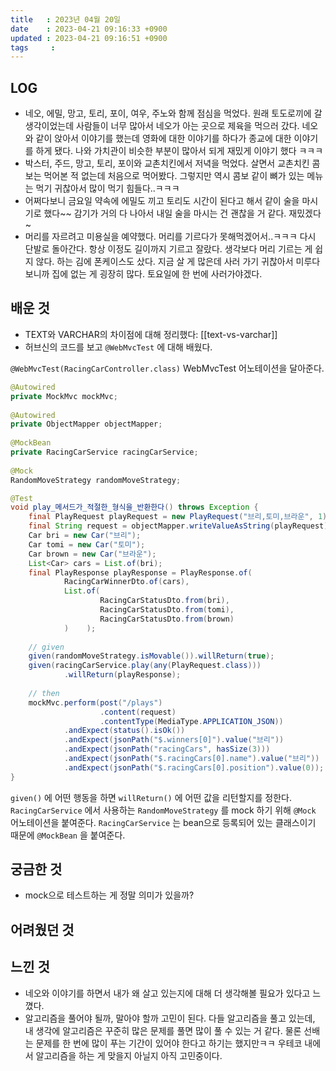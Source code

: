```yaml
---
title   : 2023년 04월 20일
date    : 2023-04-21 09:16:33 +0900
updated : 2023-04-21 09:16:51 +0900
tags     : 
---
```

## LOG
- 네오, 에밀, 망고, 토리, 포이, 여우, 주노와 함께 점심을 먹었다. 원래 토도로끼에 갈 생각이었는데 사람들이 너무 많아서 네오가 아는 곳으로 제육을 먹으러 갔다. 네오와 같이 앉아서 이야기를 했는데 영화에 대한 이야기를 하다가 종교에 대한 이야기를 하게 됐다. 나와 가치관이 비슷한 부분이 많아서 되게 재밌게 이야기 했다 ㅋㅋㅋ
- 박스터, 주드, 망고, 토리, 포이와 교촌치킨에서 저녁을 먹었다. 살면서 교촌치킨 콤보는 먹어본 적 없는데 처음으로 먹어봤다. 그렇지만 역시 콤보 같이 뼈가 있는 메뉴는 먹기 귀찮아서 많이 먹기 힘들다..ㅋㅋㅋ
- 어쩌다보니 금요일 약속에 에밀도 끼고 토리도 시간이 된다고 해서 같이 술을 마시기로 했다~~ 감기가 거의 다 나아서 내일 술을 마시는 건 괜찮을 거 같다. 재밌겠다~
- 머리를 자르려고 미용실을 예약했다. 머리를 기르다가 못해먹겠어서..ㅋㅋㅋ 다시 단발로 돌아간다. 항상 이정도 길이까지 기르고 잘랐다. 생각보다 머리 기르는 게 쉽지 않다. 하는 김에 폰케이스도 샀다. 지금 살 게 많은데 사러 가기 귀찮아서 미루다 보니까 집에 없는 게 굉장히 많다. 토요일에 한 번에 사러가야겠다.

## 배운 것
- TEXT와 VARCHAR의 차이점에 대해 정리했다: [[text-vs-varchar]]
- 허브신의 코드를 보고 `@WebMvcTest` 에 대해 배웠다.

`@WebMvcTest(RacingCarController.class)` WebMvcTest 어노테이션을 달아준다.

```java
@Autowired  
private MockMvc mockMvc;  
  
@Autowired  
private ObjectMapper objectMapper;  
  
@MockBean  
private RacingCarService racingCarService;  
  
@Mock  
RandomMoveStrategy randomMoveStrategy;

@Test  
void play_메서드가_적절한_형식을_반환한다() throws Exception {  
    final PlayRequest playRequest = new PlayRequest("브리,토미,브라운", 1);  
    final String request = objectMapper.writeValueAsString(playRequest);  
    Car bri = new Car("브리");  
    Car tomi = new Car("토미");  
    Car brown = new Car("브라운");  
    List<Car> cars = List.of(bri);  
    final PlayResponse playResponse = PlayResponse.of(  
            RacingCarWinnerDto.of(cars),  
            List.of(  
                    RacingCarStatusDto.from(bri),  
                    RacingCarStatusDto.from(tomi),  
                    RacingCarStatusDto.from(brown)  
            )    );  
  
    // given  
    given(randomMoveStrategy.isMovable()).willReturn(true);  
    given(racingCarService.play(any(PlayRequest.class)))  
            .willReturn(playResponse);  
  
    // then  
    mockMvc.perform(post("/plays")  
                    .content(request)  
                    .contentType(MediaType.APPLICATION_JSON))  
            .andExpect(status().isOk())  
            .andExpect(jsonPath("$.winners[0]").value("브리"))  
            .andExpect(jsonPath("racingCars", hasSize(3)))  
            .andExpect(jsonPath("$.racingCars[0].name").value("브리"))  
            .andExpect(jsonPath("$.racingCars[0].position").value(0));  
}
```

`given()` 에 어떤 행동을 하면 `willReturn()` 에 어떤 값을 리턴할지를 정한다.
`RacingCarService` 에서 사용하는 `RandomMoveStrategy` 를 mock 하기 위해 `@Mock` 어노테이션을 붙여준다.
`RacingCarService` 는 bean으로 등록되어 있는 클래스이기 때문에 `@MockBean` 을 붙여준다.

## 궁금한 것
- mock으로 테스트하는 게 정말 의미가 있을까?

## 어려웠던 것

## 느낀 것
- 네오와 이야기를 하면서 내가 왜 살고 있는지에 대해 더 생각해볼 필요가 있다고 느꼈다.
- 알고리즘을 풀어야 될까, 말아야 할까 고민이 된다. 다들 알고리즘을 풀고 있는데, 내 생각에 알고리즘은 꾸준히 많은 문제를 풀면 많이 풀 수 있는 거 같다. 물론 선배는 문제를 한 번에 많이 푸는 기간이 있어야 한다고 하기는 했지만ㅋㅋ 우테코 내에서 알고리즘을 하는 게 맞을지 아닐지 아직 고민중이다.